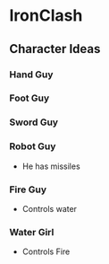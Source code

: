 # IronClash

## Character Ideas

### Hand Guy

### Foot Guy

### Sword Guy

### Robot Guy
- He has missiles

### Fire Guy
- Controls water

### Water Girl
- Controls Fire

